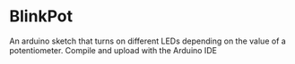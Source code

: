 BlinkPot
========

An arduino sketch that turns on different LEDs depending on the value of a potentiometer.
Compile and upload with the Arduino IDE
